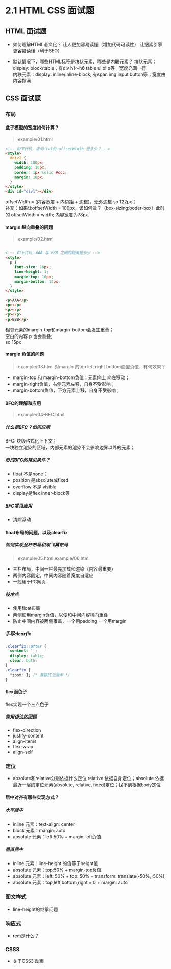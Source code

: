 # 2.1 HTML CSS 面试题

## HTML 面试题

- 如何理解HTML语义化？
让人更加容易读懂（增加代码可读性） 
让搜索引擎更容易读懂（利于SEO）

- 默认情况下，哪些HTML标签是块状元素、哪些是内联元素？
块状元素：display: block/table；有div h1～h6 table ul ol p等；宽度充满一行  
内联元素：display: inline/inline-block; 有span img input button等；宽度由内容撑满

## CSS 面试题

### 布局
#### 盒子模型的宽度如何计算？
> example/01.html
```html
<!-- 如下代码，请问div1的 offsetWidth 是多少？ -->
<style>
  #div1 {
    width: 100px;
    padding: 10px;
    border: 1px solid #ccc;
    margin: 10px;
  }
</style>
<div id="div1"></div>
```
offsetWidth = (内容宽度 + 内边距 + 边框)，无外边框 so 122px；  
补充：如果让offsetWidth = 100px，该如何做？（box-sizing:boder-box）此时的 offsetWidth = width; 内容宽度为78px.  

#### margin 纵向重叠的问题
> example/02.html
```html

<!-- 如下代码，AAA 与 BBB 之间的距离是多少 -->
<style>
  p {
    font-size: 16px;
    line-height: 1;
    margin-top: 10px;
    margin-bottom: 15px;
  }
</style>

<p>AAA</p>
<p></p>
<p></p>
<p></p>
<p>BBB</p>
```
相邻元素的margin-top和margin-bottom会发生重叠；  
空白的内容 p 也会重叠;  
so 15px  

#### margin 负值的问题
> example/03.html
对margin 的top left right bottom设置负值，有何效果？  
- margin-top 和 margin-bottom负值；元素向上 向左移动；  
- margin-right负值，右侧元素左移，自身不受影响；  
- margin-bottom负值，下方元素上移，自身不受影响；

#### BFC的理解和应用
>example/04-BFC.html
##### 什么是BFC？如何应用  
BFC: 块级格式化上下文；  
一块独立渲染的区域，内部元素的渲染不会影响边界以外的元素；  
##### 形成BFC的常见条件？  
- float 不是none；
- position 是absolute或fixed
- overflow 不是 visible
- display是flex inner-block等
##### BFC常见应用
- 清除浮动

#### float布局的问题，以及clearfix

##### 如何实现圣杯布局和双飞翼布局
>example/05.html example/06.html
- 三栏布局，中间一栏最先加载和渲染（内容最重要）
- 两侧内容固定，中间内容随着宽度自适应
- 一般用于PC网页

##### 技术点
- 使用float布局
- 两侧使用margin负值，以便和中间内容横向重叠
- 防止中间内容被两侧覆盖，一个用padding 一个用margin

##### 手写clearfix  
```css
.clearfix::after {
  content: '';
  display: table;
  clear: both;
}
.clearfix {
  *zoom: 1; /* 兼容IE低版本 */
}
```

#### flex画色子
flex实现一个三点色子
##### 常用语法的回顾
- flex-direction
- justify-content
- align-items
- flex-wrap
- align-self

### 定位
- absolute和relative分别依据什么定位
relative 依据自身定位；absolute 依据最近一层的定位元素(absolute, relative, fixed)定位；找不到根据body定位

#### 居中对齐有哪些实现方式？
##### 水平居中
- inline 元素：text-align: center
- block 元素：margin: auto
- absolute 元素：left:50% + margin-left负值

##### 垂直居中
- inline 元素：line-height 的值等于height值
- absolute 元素：top:50% + margin-top负值
- absolute 元素：left: 50% + top: 50% + transform: translate(-50%,-50%);
- absolute 元素：top,left,bottom,right = 0 + margin: auto

### 图文样式
- line-height的继承问题

### 响应式
- rem是什么？

### CSS3
- 关于CSS3 动画
